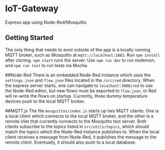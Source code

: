 # IoT-Gateway
Express app using Node-Red/Mosquitto

## Getting Started
The only thing that needs to exist outside of the app is a locally running MQTT broker, such as Mosquitto at `mqtt://localhost:1883`.
Run `npm install` after cloning.  `npm start` runs the server.  Use `npm run dev` to run nodemon, and `npm run test` to run tests via Mocha.

##Node-Red
There is an embedded Node-Red instance which uses the `settings.json` and `flow.json` files located in the `/src/red` directory.
When the express server starts, one can navigate to `localhost:3000/red` to use the Node-Red editor, but new flows must be exported 
to `flow.json`, or Red will re-write the flows on startup.  Currently, three dummy temperature devices push to the local MQTT broker.

##MQTT.js
The file `mosquittos/index.js` starts up two MQTT clients.  One is a local client which connects to the local MQTT broker,
and the other is a remote cliet that currently connects to the Mosquitto test server.  Both clients subscribe to the topics listed in `src/utils/topics`,
which should match the topics which the Node-Red instance publishes to.  When the local client receives a message from Node-Red,
it publishes the message to the remote client.  Eventually, it should also push to a local database.
